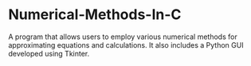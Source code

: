 # Numerical-Methods-In-C
A program that allows users to employ various numerical methods for approximating equations and calculations. It also includes a Python GUI developed using Tkinter.
